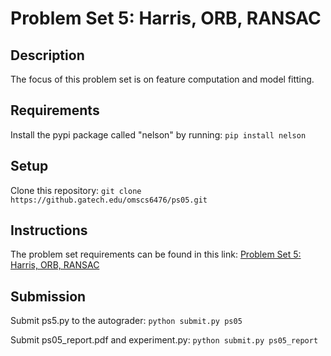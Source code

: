 # Problem Set 5: Harris, ORB, RANSAC

## Description
The focus of this problem set is on feature computation and model fitting.

## Requirements
Install the pypi package called "nelson" by running:
`pip install nelson`

## Setup
Clone this repository:
`git clone https://github.gatech.edu/omscs6476/ps05.git`

## Instructions
The problem set requirements can be found in this link:
[Problem Set 5: Harris, ORB, RANSAC](https://docs.google.com/document/d/1qTXj-YFzxIQT4GD64ugtB4GMlAkVcS9eV99UzLs6vR8/edit?usp=sharing)

## Submission
Submit ps5.py to the autograder:
`python submit.py ps05`

Submit ps05_report.pdf and experiment.py:
`python submit.py ps05_report`
